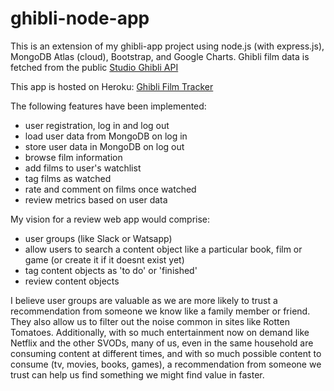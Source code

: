 # ghibli-node-app

<p> This is an extension of my ghibli-app project using node.js (with express.js), MongoDB Atlas (cloud), Bootstrap, and Google Charts. Ghibli film 
data is fetched from the public <a href="https://ghibliapi.herokuapp.com/">Studio Ghibli API</a></p>

<p>This app is hosted on Heroku: <a href="https://ghibli-film-tracker.herokuapp.com/">Ghibli Film Tracker</a></p>

<p>The following features have been implemented:</p>
<ul>
  <li>user registration, log in and log out</li>
  <li>load user data from MongoDB on log in</li>
  <li>store user data in MongoDB on log out</li>
  <li>browse film information</li>
  <li>add films to user's watchlist</li>
  <li>tag films as watched</li>
  <li>rate and comment on films once watched</li>
  <li>review metrics based on user data</li>
</ul>

<p>My vision for a review web app would comprise:</p>
<ul>
  <li>user groups (like Slack or Watsapp)</li>
  <li>allow users to search a content object like a particular book, film or game (or create it if it doesnt exist yet)</li>
  <li>tag content objects as 'to do' or 'finished'</li>
  <li>review content objects</li>
</ul>
<p>I believe user groups are valuable as we are more likely to trust a recommendation from someone we know like a family member or friend. They also allow us to filter
out the noise common in sites like Rotten Tomatoes. Additionally, with so much entertainment now on demand like Netflix and the other SVODs, many of us, even in the same
household are consuming content at different times, and with so much possible content to consume (tv, movies, books, games), a recommendation from someone
we trust can help us find something we might find value in faster.</p>
